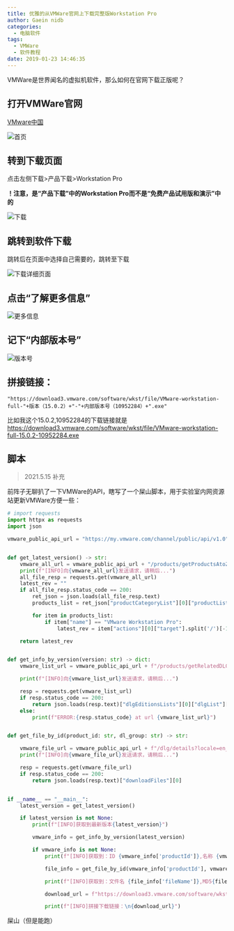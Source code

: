 ```yaml
---
title: 优雅的从VMWare官网上下载完整版Workstation Pro
author: Gaein nidb
categories:
  - 电脑软件
tags:
  - VMWare
  - 软件教程
date: 2019-01-23 14:46:35
---
```


VMWare是世界闻名的虚拟机软件，那么如何在官网下载正版呢？

## 打开VMWare官网

[VMware中国](https://www.vmware.com/cn.html)

![首页](https://img.cdn.gaein.cn/website_used/blog/Download-Workstation-Pro/01.webp)
## 转到下载页面

点击左侧下载>产品下载>Workstation Pro

**！注意，是“产品下载”中的Workstation Pro而不是“免费产品试用版和演示”中的**

![下载](https://img.cdn.gaein.cn/website_used/blog/Download-Workstation-Pro/02.webp)

## 跳转到软件下载

跳转后在页面中选择自己需要的，跳转至下载

![下载详细页面](https://img.cdn.gaein.cn/website_used/blog/Download-Workstation-Pro/03.webp)

## 点击“了解更多信息”

![更多信息](https://img.cdn.gaein.cn/website_used/blog/Download-Workstation-Pro/04.webp)
## 记下“内部版本号”

![版本号](https://img.cdn.gaein.cn/website_used/blog/Download-Workstation-Pro/05.webp)

## 拼接链接：

`"https://download3.vmware.com/software/wkst/file/VMware-workstation-full-"+版本（15.0.2）+"-"+内部版本号（10952284）+".exe"`

比如我这个15.0.2,10952284的下载链接就是
https://download3.vmware.com/software/wkst/file/VMware-workstation-full-15.0.2-10952284.exe

## 脚本

> 2021.5.15 补充

前阵子无聊扒了一下VMWare的API，瞎写了一个屎山脚本，用于实验室内网资源站更新VMWare方便一些：

```python
# import requests
import httpx as requests
import json

vmware_public_api_url = "https://my.vmware.com/channel/public/api/v1.0"


def get_latest_version() -> str:
    vmware_all_url = vmware_public_api_url + "/products/getProductsAtoZ?locale=en_US&isPrivate=false"
    print(f"[INFO]向{vmware_all_url}发送请求，请稍后...")
    all_file_resp = requests.get(vmware_all_url)
    latest_rev = ""
    if all_file_resp.status_code == 200:
        ret_json = json.loads(all_file_resp.text)
        products_list = ret_json["productCategoryList"][0]["productList"]

        for item in products_list:
            if item["name"] == "VMware Workstation Pro":
                latest_rev = item["actions"][0]["target"].split('/')[-1]

    return latest_rev


def get_info_by_version(version: str) -> dict:
    vmware_list_url = vmware_public_api_url + f"/products/getRelatedDLGList?category=desktop_end_user_computing&product=vmware_workstation_pro&version={version}&dlgType=PRODUCT_BINARY"

    print(f"[INFO]向{vmware_list_url}发送请求，请稍后...")

    resp = requests.get(vmware_list_url)
    if resp.status_code == 200:
        return json.loads(resp.text)["dlgEditionsLists"][0]["dlgList"][0]
    else:
        print(f"ERROR:{resp.status_code} at url {vmware_list_url}")


def get_file_by_id(product_id: str, dl_group: str) -> str:

    vmware_file_url = vmware_public_api_url + f"/dlg/details?locale=en_US&downloadGroup={dl_group}&productId={product_id}"
    print(f"[INFO]向{vmware_file_url}发送请求，请稍后...")

    resp = requests.get(vmware_file_url)
    if resp.status_code == 200:
        return json.loads(resp.text)["downloadFiles"][0]


if __name__ == "__main__":
    latest_version = get_latest_version()

    if latest_version is not None:
        print(f"[INFO]获取到最新版本{latest_version}")

        vmware_info = get_info_by_version(latest_version)

        if vmware_info is not None:
            print(f"[INFO]获取到：ID {vmware_info['productId']},名称 {vmware_info['name']},发布时间 {vmware_info['releaseDate']}")

            file_info = get_file_by_id(vmware_info['productId'], vmware_info['code'])

            print(f"[INFO]获取到：文件名 {file_info['fileName']},MD5{file_info['md5checksum']},文件大小{file_info['fileSize']}")

            download_url = f"https://download3.vmware.com/software/wkst/file/{file_info['fileName']}"

            print(f"[INFO]拼接下载链接：\n{download_url}")

```

屎山（但是能跑）